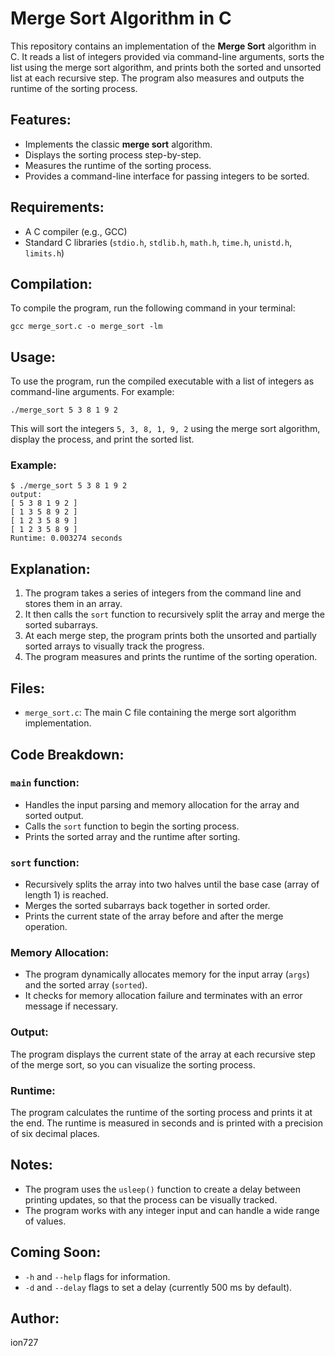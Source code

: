 # Merge Sort Algorithm in C

This repository contains an implementation of the **Merge Sort** algorithm in C. It reads a list of integers provided via command-line arguments, sorts the list using the merge sort algorithm, and prints both the sorted and unsorted list at each recursive step. The program also measures and outputs the runtime of the sorting process.

## Features:
- Implements the classic **merge sort** algorithm.
- Displays the sorting process step-by-step.
- Measures the runtime of the sorting process.
- Provides a command-line interface for passing integers to be sorted.

## Requirements:
- A C compiler (e.g., GCC)
- Standard C libraries (`stdio.h`, `stdlib.h`, `math.h`, `time.h`, `unistd.h`, `limits.h`)

## Compilation:
To compile the program, run the following command in your terminal:

`gcc merge_sort.c -o merge_sort -lm`

## Usage:
To use the program, run the compiled executable with a list of integers as command-line arguments. For example:

`./merge_sort 5 3 8 1 9 2`

This will sort the integers `5, 3, 8, 1, 9, 2` using the merge sort algorithm, display the process, and print the sorted list.

### Example:

```
$ ./merge_sort 5 3 8 1 9 2
output:
[ 5 3 8 1 9 2 ]
[ 1 3 5 8 9 2 ]
[ 1 2 3 5 8 9 ]
[ 1 2 3 5 8 9 ]
Runtime: 0.003274 seconds
```


## Explanation:
1. The program takes a series of integers from the command line and stores them in an array.
2. It then calls the `sort` function to recursively split the array and merge the sorted subarrays.
3. At each merge step, the program prints both the unsorted and partially sorted arrays to visually track the progress.
4. The program measures and prints the runtime of the sorting operation.

## Files:
- `merge_sort.c`: The main C file containing the merge sort algorithm implementation.
  
## Code Breakdown:

### `main` function:
- Handles the input parsing and memory allocation for the array and sorted output.
- Calls the `sort` function to begin the sorting process.
- Prints the sorted array and the runtime after sorting.

### `sort` function:
- Recursively splits the array into two halves until the base case (array of length 1) is reached.
- Merges the sorted subarrays back together in sorted order.
- Prints the current state of the array before and after the merge operation.

### Memory Allocation:
- The program dynamically allocates memory for the input array (`args`) and the sorted array (`sorted`).
- It checks for memory allocation failure and terminates with an error message if necessary.

### Output:
The program displays the current state of the array at each recursive step of the merge sort, so you can visualize the sorting process.

### Runtime:
The program calculates the runtime of the sorting process and prints it at the end. The runtime is measured in seconds and is printed with a precision of six decimal places.

## Notes:
- The program uses the `usleep()` function to create a delay between printing updates, so that the process can be visually tracked.
- The program works with any integer input and can handle a wide range of values.

## Coming Soon:
- `-h` and `--help` flags for information.
- `-d` and `--delay` flags to set a delay (currently 500 ms by default).

## Author:
ion727

